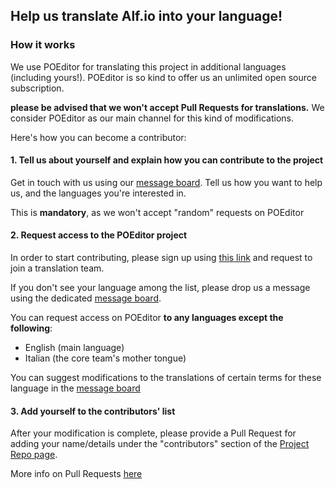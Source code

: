 ## Help us translate Alf.io into your language!

### How it works

We use POEditor for translating this project in additional languages (including yours!). 
POEditor is so kind to offer us an unlimited open source subscription.

**please be advised that we won't accept Pull Requests for translations.** We consider POEditor as our main channel for this kind of modifications.

Here's how you can become a contributor:

#### 1. Tell us about yourself and explain how you can contribute to the project

Get in touch with us using our [message board](https://github.com/alfio-event/alf.io/discussions?discussions_q=category%3Atranslations). Tell us how you want to help us, and the languages you're interested in.

This is **mandatory**, as we won't accept "random" requests on POEditor

#### 2. Request access to the POEditor project

In order to start contributing, please sign up using [this link](https://poeditor.com/join/project/ttBYTmPYdr) and request to join a translation team. 

If you don't see your language among the list, please drop us a message using the dedicated [message board](https://github.com/alfio-event/alf.io/discussions?discussions_q=category%3Atranslations).

You can request access on POEditor **to any languages except the following**:

- English (main language)
- Italian (the core team's mother tongue)

You can suggest modifications to the translations of certain terms for these language in the [message board](https://github.com/alfio-event/alf.io/discussions?discussions_q=category%3Atranslations)

#### 3. Add yourself to the contributors' list

After your modification is complete, please provide a Pull Request for adding your name/details under the "contributors" section of the [Project Repo page](https://github.com/alfio-event/alf.io/blob/master/README.md).

More info on Pull Requests [here](https://docs.github.com/en/free-pro-team@latest/github/collaborating-with-issues-and-pull-requests/about-pull-requests)
